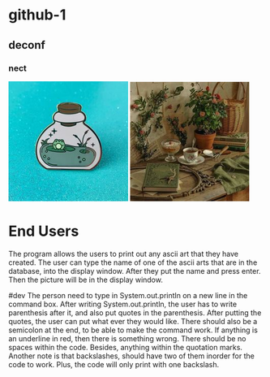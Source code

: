 # github-1
## deconf
### nect
![alt text](images/bottle.jpg)
![alt text](images/window.jpg)

# End Users
The program allows the users to print out any ascii art that they have created. The user can type the name of one of the 
ascii arts that are in the database, into the display window. After they put the name and press enter. Then the picture 
will be in the display window.


#dev
The person need to type in System.out.println
on a new line in the command box. After writing System.out.println, the user has to write parenthesis after it, and also put 
quotes in the parenthesis. After putting the quotes, the user can put what ever they would like. There should also be a semicolon
at the end, to be able to make the command work. If anything is an underline in red, then there is something wrong. There
should be no spaces within the code. Besides, anything within the quotation marks. Another note is that backslashes, should
have two of them inorder for the code to work. Plus, the code will only print with one backslash.